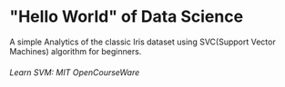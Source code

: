 # "Hello World" of Data Science
<p>A simple Analytics of the classic Iris dataset using SVC(Support Vector Machines) algorithm for beginners.</p>

<h6>Learn SVM: <a href="https://www.youtube.com/watch?v=_PwhiWxHK8o&t=1416s" style="text-decoration:none">MIT OpenCourseWare</a></h6>
